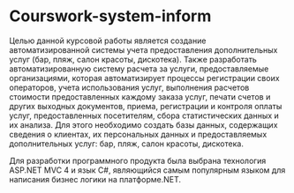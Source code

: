 # Courswork-system-inform
  Целью данной курсовой работы является создание автоматизированной системы учета предоставления дополнительных услуг
(бар, пляж, салон красоты, дискотека). Также разработать автоматизированную систему расчета за услуги, предоставляемые организациями, 
которая автоматизирует процессы регистрации своих операторов, учета использования услуг, выполнения расчетов стоимости предоставленных 
каждому заказа услуг, печати счетов и других выходных документов, приема, регистрации и контроля оплаты услуг, предоставленных посетителям,
сбора статистических данных и их анализа.
	Для этого необходимо создать базы данных, содержащих сведения о клиентах, их персональных данных и предоставляемых дополнительных услуг: бар, пляж, салон красоты, дискотека.

   Для разработки программного продукта была выбрана технология ASP.NET MVC 4 и язык C#, являющийся самым популярным языком для написания бизнес логики на платформе.NET.
